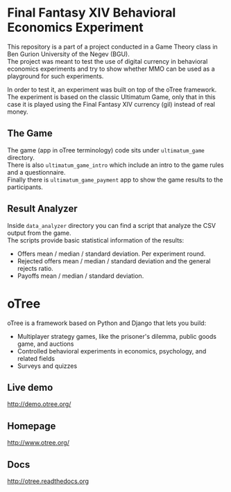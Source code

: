 # Final Fantasy XIV Behavioral Economics Experiment

This repository is a part of a project conducted in a Game Theory class in Ben Gurion University of the Negev (BGU).  
The project was meant to test the use of digital currency in behavioral economics experiments and try 
to show whether MMO can be used as a playground for such experiments.

In order to test it, an experiment was built on top of the oTree framework.  
The experiment is based on the classic Ultimatum Game, only that in this case it is played 
using the Final Fantasy XIV currency (gil) instead of real money.

## The Game
The game (app in oTree terminology) code sits under `ultimatum_game` directory.  
There is also `ultimatum_game_intro`
which include an intro to the game rules and a questionnaire.  
Finally there is `ultimatum_game_payment` app to show the game results to the participants.

## Result Analyzer
Inside `data_analyzer` directory you can find a script that analyze the CSV output from the game.  
The scripts provide basic statistical information of the results:
- Offers mean / median / standard deviation. Per experiment round.
- Rejected offers mean / median / standard deviation and the general rejects ratio.
- Payoffs mean / median / standard deviation.

# oTree

oTree is a framework based on Python and Django that lets you build:

- Multiplayer strategy games, like the prisoner's dilemma, public goods game, and auctions
- Controlled behavioral experiments in economics, psychology, and related fields
- Surveys and quizzes

## Live demo
http://demo.otree.org/

## Homepage
http://www.otree.org/

## Docs

http://otree.readthedocs.org

